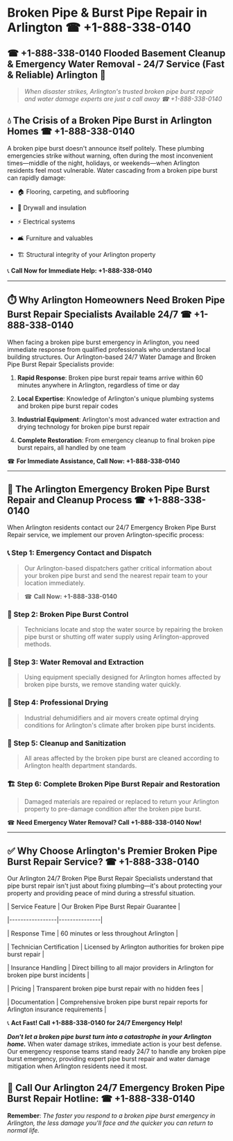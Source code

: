 # Broken Pipe & Burst Pipe Repair in Arlington ☎ +1-888-338-0140  
## ☎ +1-888-338-0140 Flooded Basement Cleanup & Emergency Water Removal - 24/7 Service (Fast & Reliable) Arlington 🚨  

> *When disaster strikes, Arlington's trusted broken pipe burst repair and water damage experts are just a call away ☎ +1-888-338-0140*  

## 💧 The Crisis of a Broken Pipe Burst in Arlington Homes ☎ +1-888-338-0140  

A broken pipe burst doesn't announce itself politely. These plumbing emergencies strike without warning, often during the most inconvenient times—middle of the night, holidays, or weekends—when Arlington residents feel most vulnerable. Water cascading from a broken pipe burst can rapidly damage:  

* 🏠 Flooring, carpeting, and subflooring  
* 🧱 Drywall and insulation  
* ⚡ Electrical systems  
* 🛋️ Furniture and valuables  
* 🏗️ Structural integrity of your Arlington property  

📞 **Call Now for Immediate Help: +1-888-338-0140**  

---  

## ⏱️ Why Arlington Homeowners Need Broken Pipe Burst Repair Specialists Available 24/7 ☎ +1-888-338-0140  

When facing a broken pipe burst emergency in Arlington, you need immediate response from qualified professionals who understand local building structures. Our Arlington-based 24/7 Water Damage and Broken Pipe Burst Repair Specialists provide:  

1. **Rapid Response**: Broken pipe burst repair teams arrive within 60 minutes anywhere in Arlington, regardless of time or day  
2. **Local Expertise**: Knowledge of Arlington's unique plumbing systems and broken pipe burst repair codes  
3. **Industrial Equipment**: Arlington's most advanced water extraction and drying technology for broken pipe burst repair  
4. **Complete Restoration**: From emergency cleanup to final broken pipe burst repairs, all handled by one team  

☎ **For Immediate Assistance, Call Now: +1-888-338-0140**  

---  

## 🔧 The Arlington Emergency Broken Pipe Burst Repair and Cleanup Process ☎ +1-888-338-0140  

When Arlington residents contact our 24/7 Emergency Broken Pipe Burst Repair service, we implement our proven Arlington-specific process:  

### 📞 Step 1: Emergency Contact and Dispatch  
> Our Arlington-based dispatchers gather critical information about your broken pipe burst and send the nearest repair team to your location immediately.  
> ☎ **Call Now: +1-888-338-0140**  

### 🚿 Step 2: Broken Pipe Burst Control  
> Technicians locate and stop the water source by repairing the broken pipe burst or shutting off water supply using Arlington-approved methods.  

### 🌊 Step 3: Water Removal and Extraction  
> Using equipment specially designed for Arlington homes affected by broken pipe bursts, we remove standing water quickly.  

### 💨 Step 4: Professional Drying  
> Industrial dehumidifiers and air movers create optimal drying conditions for Arlington's climate after broken pipe burst incidents.  

### 🧼 Step 5: Cleanup and Sanitization  
> All areas affected by the broken pipe burst are cleaned according to Arlington health department standards.  

### 🏗️ Step 6: Complete Broken Pipe Burst Repair and Restoration  
> Damaged materials are repaired or replaced to return your Arlington property to pre-damage condition after the broken pipe burst.  

☎ **Need Emergency Water Removal? Call +1-888-338-0140 Now!**  

---  

## ✅ Why Choose Arlington's Premier Broken Pipe Burst Repair Service? ☎ +1-888-338-0140  

Our Arlington 24/7 Broken Pipe Burst Repair Specialists understand that pipe burst repair isn't just about fixing plumbing—it's about protecting your property and providing peace of mind during a stressful situation.  

| Service Feature | Our Broken Pipe Burst Repair Guarantee |  
|-----------------|---------------|  
| Response Time | 60 minutes or less throughout Arlington |  
| Technician Certification | Licensed by Arlington authorities for broken pipe burst repair |  
| Insurance Handling | Direct billing to all major providers in Arlington for broken pipe burst incidents |  
| Pricing | Transparent broken pipe burst repair with no hidden fees |  
| Documentation | Comprehensive broken pipe burst repair reports for Arlington insurance requirements |  

📞 **Act Fast! Call +1-888-338-0140 for 24/7 Emergency Help!**  

***Don't let a broken pipe burst turn into a catastrophe in your Arlington home.*** When water damage strikes, immediate action is your best defense. Our emergency response teams stand ready 24/7 to handle any broken pipe burst emergency, providing expert pipe burst repair and water damage mitigation when Arlington residents need it most.  

## 📱 Call Our Arlington 24/7 Emergency Broken Pipe Burst Repair Hotline: ☎ +1-888-338-0140  

**Remember**: *The faster you respond to a broken pipe burst emergency in Arlington, the less damage you'll face and the quicker you can return to normal life.*